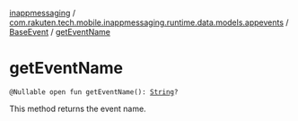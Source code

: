 [inappmessaging](../../index.md) / [com.rakuten.tech.mobile.inappmessaging.runtime.data.models.appevents](../index.md) / [BaseEvent](index.md) / [getEventName](./get-event-name.md)

# getEventName

`@Nullable open fun getEventName(): `[`String`](https://kotlinlang.org/api/latest/jvm/stdlib/kotlin/-string/index.html)`?`

This method returns the event name.

